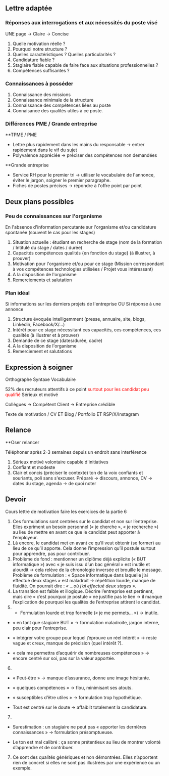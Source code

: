 
## Lettre adaptée 

### Réponses aux interrogations et aux nécessités du poste visé

UNE page
→ Claire 
→ Concise

1. Quelle motivation réelle ?
2. Pourquoi notre structure ?
3. Quelles caractéristiques ?
   Quelles particularités ?
4. Candidature fiable ?
5. Stagiaire fiable capable de faire face aux situations professionnelles ?
6. Compétences suffisantes ?

### Connaissances à posséder

1. Connaissance des missions
2. Connaissance minimale de la structure
3. Connaissance des compétences liées au poste
4. Connaisance des qualités utiles à ce poste.

### Différences PME / Grande entreprise

**TPME / PME 
- Lettre plus rapidement dans les mains du responsable
  → entrer rapidement dans le vif du sujet
- Polyvalence appréciée
  → préciser des compétences non demandées

**Grande entreprise
- Service RH pour le premier tri
  → utiliser le vocabulaire de l'annonce, éviter le jargon, soigner le premier paragraphe.
- Fiches de postes précises 
  → répondre à l'offre point par point


## Deux plans possibles

### Peu de connaissances sur l'organisme
En l'absence d'information percutante sur l'organisme et/ou candidature spontanée (souvent le cas pour les stages)

1. Situation actuelle : étudiant en recherche de stage (nom de la formation / Intitulé du stage / dates / durée)
2. Capacités compétences qualités {en fonction du stage} (à illustrer, à prouver)
3. Motivation pour l'organisme et/ou pour ce stage (Mission correspondant à vos compétences technologies utilisées / Projet vous intéressant)
4. A la disposition de l'organisme
5. Remerciements et salutation

### Plan idéal
Si informations sur les derniers projets de l'entreprise 
OU
Si réponse à une annonce

1. Structure évoquée intelligemment (presse, annuaire, site, blogs, Linkedin, Facebook/X/...)
2. Intérêt pour ce stage nécessitant ces capacités, ces compétences, ces qualités (à illustrer et à prouver)
3. Demande de ce stage (dates/durée, cadre)
4. A la disposition de l'organisme
5. Remerciement et salutations

## Expression à soigner
Orthographe 
Syntaxe
Vocabulaire

52% des recruteurs attentifs à ce point  <font color="#ff0000">surtout pour les candidat peu qualifié</font>
Sérieux et motivé

Collègues → Compétent
Client → Entreprise crédible

Texte de motivation / CV ET Blog / Portfolio ET RSP/X/Instagram


## Relance 
**Oser relancer

Téléphoner après 2-3 semaines
depuis un endroit sans interférence

1. Sérieux 
   motivé
   volontaire
   capable d'initiatives
2. Confiant et modeste
3. Clair et concis (préciser le contexte) ton de la voix confiants et souriants, poli sans s'excuser. Préparé → discours, annonce, CV → dates du stage, agenda → de quoi noter 



## Devoir 
Cours lettre de motivation faire les exercices de la partie 6


1. Ces formulations sont centrées sur le candidat et non sur l’entreprise. Elles expriment un besoin personnel (« je cherche », « je recherche ») au lieu de mettre en avant ce que le candidat peut apporter à l’employeur.
2. Là encore, le candidat met en avant ce qu’il veut obtenir (se former) au lieu de ce qu’il apporte. Cela donne l’impression qu’il postule surtout pour apprendre, pas pour contribuer.
3. Problème de fond : mentionner un diplôme déjà explicite (« BUT informatique ») avec « je suis issu d’un bac général » est inutile et alourdit → cela relève de la chronologie inversée et brouille le message.
   Problème de formulation : « Space informatique dans laquelle j’ai effectué deux stages » est maladroit → répétition lourde, manque de fluidité. On pourrait dire : _« ...où j’ai effectué deux stages »_.
4. La transition est faible et illogique. Décrire l’entreprise est pertinent, mais dire « c’est pourquoi je postule » ne justifie pas le lien → il manque l’explication de pourquoi les qualités de l’entreprise attirent le candidat.
5. 
   -  Formulation lourde et trop formelle (« je me permets... ») → inutile.
    
- « en tant que stagiaire BUT » → formulation maladroite, jargon interne, peu clair pour l’entreprise.
    
- « intégrer votre groupe pour lequel j’éprouve un réel intérêt » → reste vague et creux, manque de précision (quel intérêt ?).
    
- « cela me permettra d’acquérir de nombreuses compétences » → encore centré sur soi, pas sur la valeur apportée.

6. 
-  « Peut-être » → manque d’assurance, donne une image hésitante.
    
- « quelques compétences » → flou, minimisant ses atouts.
    
- « susceptibles d’être utiles » → formulation trop hypothétique.
    
- Tout est centré sur le doute → affaiblit totalement la candidature.

7. 
- Surestimation : un stagiaire ne peut pas « apporter les dernières connaissances » → formulation présomptueuse.
    
- Le ton est mal calibré : ça sonne prétentieux au lieu de montrer volonté d’apprendre et de contribuer.

7. Ce sont des qualités génériques et non démontrées. Elles n’apportent rien de concret si elles ne sont pas illustrées par une expérience ou un exemple.